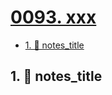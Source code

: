 # [0093. xxx](https://github.com/Tdahuyou/TNotes.nodejs/tree/main/notes/0093.%20xxx)

<!-- region:toc -->

- [1. 📒 notes_title](#1--notes_title)

<!-- endregion:toc -->

## 1. 📒 notes_title
